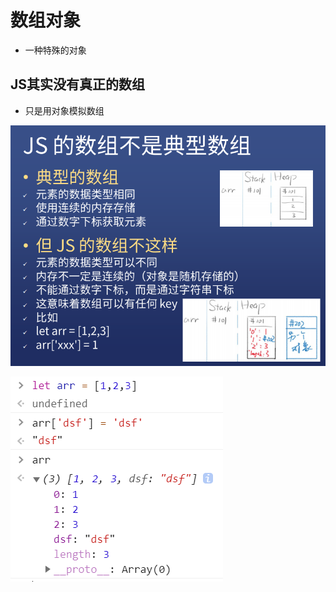 # 数组对象

* 一种特殊的对象

## JS其实没有真正的数组

* 只是用对象模拟数组

![image](../images3/92/01.PNG)

![image](../images3/92/02.PNG)







































